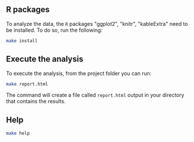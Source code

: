 
## R packages
To analyze the data, the `R` packages "ggplot2", "knitr", "kableExtra" need to be installed. To do so, run the following:
``` bash
make install
```

<!-- To analyze the data you will need to install some `R` packages. The required packages can be installed using `R` commands.

``` r
installed_pkgs <- row.names(installed.packages())
pkgs <- c("ggplot2", "knitr", "kableExtra")
for(p in pkgs){
	if(!(p %in% install_pkgs)){
		install.packages(p)
	}
}
``` -->
<!-- 
## pandoc-citeproc (optional)
Report generation with citations and bibliography requires installing pandoc-citeproc.

### Ubuntu
``` bash
sudo apt-get update -y
sudo apt-get install -y pandoc-citeproc
```

### macOS
``` bash
brew install pandoc-citeproc 
```
 -->

## Execute the analysis

<!-- ### With Citations/Bibliography (optional)
To execute the analysis, from the project folder run:
``` bash
Rscript -e "rmarkdown::render('report.Rmd')"
```
### No Citations/Bibliography
To execute the analysis without parsing citations, from the project folder you can run: 
 -->
To execute the analysis, from the project folder you can run: 
``` bash
make report.html
```
The command will create a file called `report.html` output in your directory that contains the results.
<!-- Both commands will create a file called `report.html` output in your directory that contains the results. -->


## Help

``` bash
make help
```